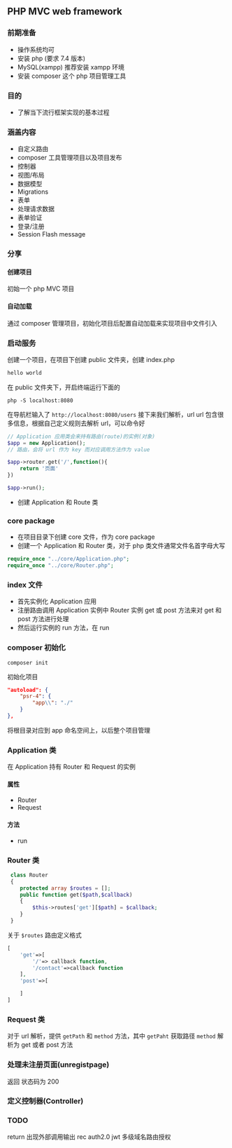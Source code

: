 ## PHP MVC web framework
### 前期准备
- 操作系统均可
- 安装 php (要求 7.4 版本)
- MySQL(xampp) 推荐安装 xampp 环境
- 安装 composer 这个 php 项目管理工具

### 目的
- 了解当下流行框架实现的基本过程

### 涵盖内容
- 自定义路由
- composer 工具管理项目以及项目发布
- 控制器
- 视图/布局
- 数据模型
- Migrations
- 表单
- 处理请求数据
- 表单验证
- 登录/注册
- Session Flash message 

### 分享
#### 创建项目
初始一个 php MVC 项目
#### 自动加载
通过 composer 管理项目，初始化项目后配置自动加载来实现项目中文件引入

### 启动服务
创建一个项目，在项目下创建 public 文件夹，创建 index.php


```php
hello world
```
在 public 文件夹下，开启终端运行下面的
```shell
php -S localhost:8080
```

在导航栏输入了 `http://localhost:8080/users` 接下来我们解析，url
url 包含很多信息，根据自己定义规则去解析 url，可以命令好

```php
// Application 应用类会来持有路由(route)的实例(对象)
$app = new Application();
// 路由，会将 url 作为 key 而对应调用方法作为 value

$app->router.get('/',function(){
    return '页面'
})

$app->run();
```

- 创建 Application 和 Route 类

### core package
- 在项目目录下创建 core 文件，作为 core package
- 创建一个 Application 和 Router 类，对于 php 类文件通常文件名首字母大写

```php
require_once "../core/Application.php";
require_once "../core/Router.php";
```

### index 文件
- 首先实例化 Application 应用
- 注册路由调用 Application 实例中 Router 实例 get 或 post 方法来对 get 和 post 方法进行处理
- 然后运行实例的 run 方法，在 run

### composer 初始化
```shell
composer init
```
初始化项目

```json
"autoload": {
    "psr-4": {
        "app\\": "./"
    }
},
```
将根目录对应到 app 命名空间上，以后整个项目管理

### Application 类
在 Application 持有 Router 和 Request 的实例
#### 属性
- Router 
- Request
#### 方法
- run

### Router 类

```php
 class Router
 {
    protected array $routes = [];
    public function get($path,$callback)
    {
        $this->routes['get'][$path] = $callback;
    }
 }
 ```
关于 `$routes` 路由定义格式

```php
[
    'get'=>[
        '/'=> callback function,
        '/contact'=>callback function
    ],
    'post'=>[

    ]
]

```

### Request 类
对于 url 解析，提供 `getPath` 和 `method` 方法，其中 `getPaht` 获取路径
`method` 解析为 get 或者 post 方法


### 处理未注册页面(unregistpage)
返回 状态码为 200

### 定义控制器(Controller)



### TODO
return 出现外部调用输出 rec
auth2.0 jwt
多级域名路由授权


